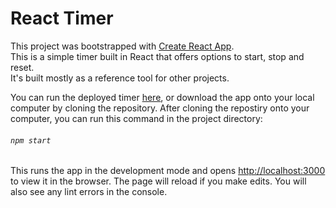 # React Timer

This project was bootstrapped with [Create React App](https://github.com/facebook/create-react-app).<br>
This is a simple timer built in React that offers options to start, stop and reset.<br> It's built mostly as a reference tool for other projects. 

You can run the deployed timer [here](https://kaitlynmcl.github.io/react-timer/), or download the app onto your local computer by cloning the repository.
After cloning the repostiry onto your computer, you can run this command in the project directory:

###### `npm start`

This runs the app in the development mode and opens [http://localhost:3000](http://localhost:3000) to view it in the browser.
The page will reload if you make edits. You will also see any lint errors in the console.
